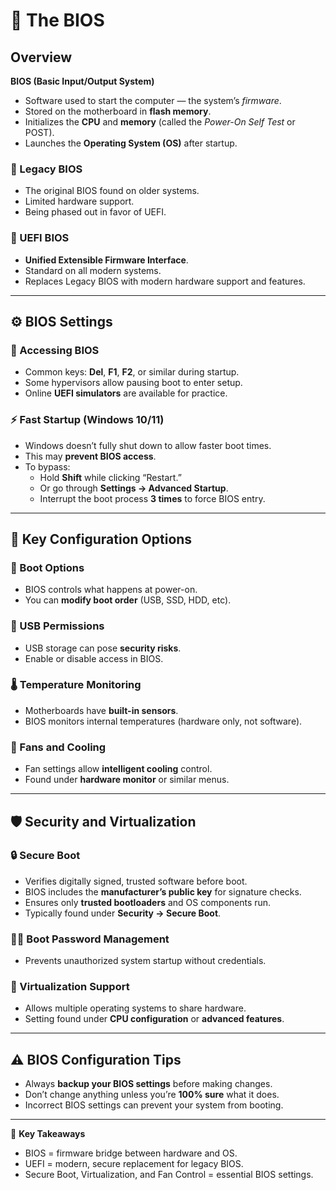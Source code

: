 # 🧠 The BIOS

## Overview

**BIOS (Basic Input/Output System)**  
- Software used to start the computer — the system’s *firmware*.  
- Stored on the motherboard in **flash memory**.  
- Initializes the **CPU** and **memory** (called the *Power-On Self Test* or POST).  
- Launches the **Operating System (OS)** after startup.  

### 🧩 Legacy BIOS
- The original BIOS found on older systems.  
- Limited hardware support.  
- Being phased out in favor of UEFI.  

### 🚀 UEFI BIOS
- **Unified Extensible Firmware Interface**.  
- Standard on all modern systems.  
- Replaces Legacy BIOS with modern hardware support and features.

---

## ⚙️ BIOS Settings

### 🔑 Accessing BIOS
- Common keys: **Del**, **F1**, **F2**, or similar during startup.  
- Some hypervisors allow pausing boot to enter setup.  
- Online **UEFI simulators** are available for practice.  

### ⚡ Fast Startup (Windows 10/11)
- Windows doesn’t fully shut down to allow faster boot times.  
- This may **prevent BIOS access**.  
- To bypass:
  - Hold **Shift** while clicking “Restart.”  
  - Or go through **Settings → Advanced Startup**.  
  - Interrupt the boot process **3 times** to force BIOS entry.  

---

## 🧩 Key Configuration Options

### 🧾 Boot Options
- BIOS controls what happens at power-on.  
- You can **modify boot order** (USB, SSD, HDD, etc).  

### 🔐 USB Permissions
- USB storage can pose **security risks**.  
- Enable or disable access in BIOS.  

### 🌡️ Temperature Monitoring
- Motherboards have **built-in sensors**.  
- BIOS monitors internal temperatures (hardware only, not software).

### 💨 Fans and Cooling
- Fan settings allow **intelligent cooling** control.  
- Found under **hardware monitor** or similar menus.  

---

## 🛡️ Security and Virtualization

### 🔒 Secure Boot
- Verifies digitally signed, trusted software before boot.  
- BIOS includes the **manufacturer’s public key** for signature checks.  
- Ensures only **trusted bootloaders** and OS components run.  
- Typically found under **Security → Secure Boot**.  

### 🧑‍💻 Boot Password Management
- Prevents unauthorized system startup without credentials.  

### 🧠 Virtualization Support
- Allows multiple operating systems to share hardware.  
- Setting found under **CPU configuration** or **advanced features**.  

---

## ⚠️ BIOS Configuration Tips
- Always **backup your BIOS settings** before making changes.  
- Don’t change anything unless you’re **100% sure** what it does.  
- Incorrect BIOS settings can prevent your system from booting.

---

🧩 **Key Takeaways**
- BIOS = firmware bridge between hardware and OS.  
- UEFI = modern, secure replacement for legacy BIOS.  
- Secure Boot, Virtualization, and Fan Control = essential BIOS settings.  
